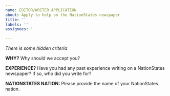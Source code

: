 ```yaml
---
name: EDITOR/WRITER APPLICATION
about: Apply to help on the NationStates newspaper
title: ''
labels: ''
assignees: ''

---
```


*There is some hidden criteria*

**WHY?**
Why should we accept you?

**EXPERIENCE?**
Have you had any past experience writing on a NationStates newspaper? If so, who did you write for?

**NATIONSTATES NATION:**
Please provide the name of your NationStates nation.
